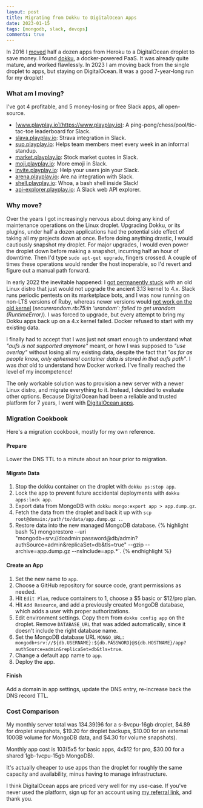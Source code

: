```yaml
---
layout: post
title: Migrating from Dokku to DigitalOcean Apps
date: 2023-01-15
tags: [mongodb, slack, devops]
comments: true
---
```

In 2016 I [moved](/2016/02/08/running-slack-bots-on-digital-ocean-with-dokku.html) half a dozen apps from Heroku to a DigitalOcean droplet to save money. I found [dokku](https://github.com/dokku/dokku), a docker-powered PaaS. It was already quite mature, and worked flawlessly. In 2023 I am moving back from the single droplet to apps, but staying on DigitalOcean. It was a good 7-year-long run for my droplet!

### What am I moving?

I've got 4 profitable, and 5 money-losing or free Slack apps, all open-source.

- [www.playplay.io](https://www.playplay.io): A ping-pong/chess/pool/tic-tac-toe leaderboard for Slack.
- [slava.playplay.io](https://slava.playplay.io/): Strava integration in Slack.
- [sup.playplay.io](https://sup.playplay.io/): Helps team members meet every week in an informal standup.
- [market.playplay.io](https://market.playplay.io/): Stock market quotes in Slack.
- [moji.playplay.io](https://moji.playplay.io/): More emoji in Slack.
- [invite.playplay.io](https://invite.playplay.io/): Help your users join your Slack.
- [arena.playplay.io](https://arena.playplay.io/): Are.na integration with Slack.
- [shell.playplay.io](https://shell.playplay.io/): Whoa, a bash shell inside Slack!
- [api-explorer.playplay.io](https://api-explorer.playplay.io/): A Slack web API explorer.

### Why move?

Over the years I got increasingly nervous about doing any kind of maintenance operations on the Linux droplet. Upgrading Dokku, or its plugins, under half a dozen applications had the potential side effect of taking all my projects down at once. Before doing anything drastic, I would cautiously snapshot my droplet. For major upgrades, I would even power the droplet down before making a snapshot, incurring half an hour of downtime. Then I'd type `sudo apt-get upgrade`, fingers crossed. A couple of times these operations would render the host inoperable, so I'd revert and figure out a manual path forward.

In early 2022 the inevitable happened: I [got permanently stuck](https://github.com/dokku/dokku/issues/5523) with an old Linux distro that just would not upgrade the ancient 3.13 kernel to 4.x. Slack runs periodic pentests on its marketplace bots, and I was now running on non-LTS versions of Ruby, whereas newer versions would [not work on the old kernel](https://github.com/heroku/heroku-buildpack-ruby/issues/1312) (_securerandom.rb:75:in 'urandom': failed to get urandom (RuntimeError)_). I was forced to upgrade, but every attempt to bring my Dokku apps back up on a 4.x kernel failed. Docker refused to start with my existing data. 

I finally had to accept that I was just not smart enough to understand what _"aufs is not supported anymore"_ meant, or how I was supposed to _"use overlay"_ without losing all my existing data, despite the fact that _"as far as people know, only ephemeral container data is stored in that aufs path"_. I was *that* old to understand how Docker worked. I've finally reached the level of my incompetence!

The only workable solution was to provision a new server with a newer Linux distro, and migrate everything to it. Instead, I decided to evaluate other options. Because DigitalOcean had been a reliable and trusted platform for 7 years, I went with [DigitalOcean apps](https://m.do.co/c/5b26011f9a9b).

### Migration Cookbook

Here's a migration cookbook, mostly for my own reference.

#### Prepare

Lower the DNS TTL to a minute about an hour prior to migration.

#### Migrate Data

1. Stop the dokku container on the droplet with `dokku ps:stop app`.
2. Lock the app to prevent future accidental deployments with `dokku apps:lock app`.
3. Export data from MongoDB with `dokku mongo:export app > app.dump.gz`.
4. Fetch the data from the droplet and back it up with `scp root@domain:/path/to/data/app.dump.gz .`.
5. Restore data into the new managed MongoDB database.
    {% highlight bash %}
mongorestore
  --uri "mongodb+srv://doadmin:password@db/admin?authSource=admin&replicaSet=db&tls=true" 
  --gzip
  --archive=app.dump.gz
  --nsInclude=app.*`.
{% endhighlight %}

#### Create an App

1. Set the new name to `app`.
2. Choose a GitHub repository for source code, grant permissions as needed.
3. Hit `Edit Plan`, reduce containers to 1, choose a $5 basic or $12/pro plan.
4. Hit `Add Resource`, and add a previously created MongoDB database, which adds a user with proper authorizations.
5. Edit environment settings. Copy them from `dokku config app` on the droplet. Remove `DATABASE_URL` that was added automatically, since it doesn't include the right database name.
6. Set the MongoDB database URL `MONGO_URL: mongodb+srv://${db.USERNAME}:${db.PASSWORD}@${db.HOSTNAME}/app?authSource=admin&replicaSet=db&tls=true`.
7. Change a default app name to `app`.
8. Deploy the app.

#### Finish

Add a domain in app settings, update the DNS entry, re-increase back the DNS record TTL.

### Cost Comparison

My monthly server total was $134.39 ($96 for a s-8vcpu-16gb droplet, $4.89 for droplet snapshots, $19.20 for droplet backups, $10.00 for an external 100GB volume for MongoDB data, and $4.30 for volume snapshots). 

Monthly app cost is $103 (5x$5 for basic apps, 4x$12 for pro, $30.00 for a shared 1gb-1vcpu-15gb MongoDB).

It's actually cheaper to use apps than the droplet for roughly the same capacity and availability, minus having to manage infrastructure.

I think DigitalOcean apps are priced very well for my use-case. If you've never used the platform, sign up for an account using [my referral link](https://m.do.co/c/5b26011f9a9b), and thank you.
